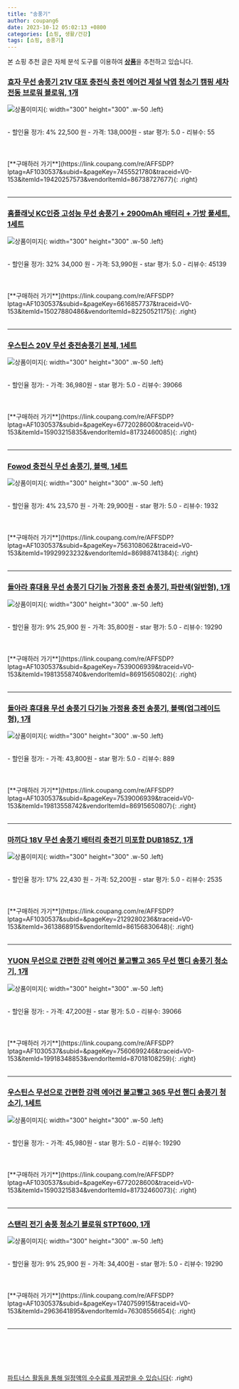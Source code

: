 ```yaml
---
title: "송풍기"
author: coupang6
date: 2023-10-12 05:02:13 +0800
categories: [쇼핑, 생활/건강]
tags: [쇼핑, 송풍기]
---
```


본 쇼핑 추천 글은 자체 분석 도구를 이용하여 [**상품**](https://link.coupang.com/a/bao1ui)을 추천하고 있습니다.

### [효자 무선 송풍기 21V 대포 충전식 충전 에어건 제설 낙엽 청소기 캠핑 세차 전동 브로워 블로워, 1개](https://link.coupang.com/re/AFFSDP?lptag=AF1030537&subid=&pageKey=7455521780&traceid=V0-153&itemId=19420257573&vendorItemId=86738727677)

![상품이미지](https://thumbnail7.coupangcdn.com/thumbnails/remote/230x230ex/image/vendor_inventory/afb7/66c43f85b99dd9bc53cfd4098db17934e02e72b36a4ea8c4d52acef8c436.png){: width="300" height="300" .w-50 .left}


<br>
- 할인율 정가: 4%  22,500   원
- 가격: 138,000원
- star 평가: 5.0
- 리뷰수: 55
<br>
<br>
<br>
<br>
[**구매하러 가기**](https://link.coupang.com/re/AFFSDP?lptag=AF1030537&subid=&pageKey=7455521780&traceid=V0-153&itemId=19420257573&vendorItemId=86738727677){: .right}
<br>
<br>

---

### [홈플래닛 KC인증 고성능 무선 송풍기 + 2900mAh 배터리 + 가방 풀세트, 1세트](https://link.coupang.com/re/AFFSDP?lptag=AF1030537&subid=&pageKey=6616857737&traceid=V0-153&itemId=15027880486&vendorItemId=82250521175)

![상품이미지](https://thumbnail8.coupangcdn.com/thumbnails/remote/230x230ex/image/retail/images/1607503638597286-31c052a8-6ac0-47a4-b465-b9d982bc6428.jpg){: width="300" height="300" .w-50 .left}


<br>
- 할인율 정가: 32%  34,000   원
- 가격: 53,990원
- star 평가: 5.0
- 리뷰수: 45139
<br>
<br>
<br>
<br>
[**구매하러 가기**](https://link.coupang.com/re/AFFSDP?lptag=AF1030537&subid=&pageKey=6616857737&traceid=V0-153&itemId=15027880486&vendorItemId=82250521175){: .right}
<br>
<br>

---

### [우스틴스 20V 무선 충전송풍기 본체, 1세트](https://link.coupang.com/re/AFFSDP?lptag=AF1030537&subid=&pageKey=6772028600&traceid=V0-153&itemId=15903215835&vendorItemId=81732460085)

![상품이미지](https://thumbnail7.coupangcdn.com/thumbnails/remote/230x230ex/image/vendor_inventory/0db8/c2189252a22d58209357e4ea9a0c03185440c8b42e8fba1b0071ff0e3107.jpg){: width="300" height="300" .w-50 .left}


<br>
- 할인율 정가: 
- 가격: 36,980원
- star 평가: 5.0
- 리뷰수: 39066
<br>
<br>
<br>
<br>
[**구매하러 가기**](https://link.coupang.com/re/AFFSDP?lptag=AF1030537&subid=&pageKey=6772028600&traceid=V0-153&itemId=15903215835&vendorItemId=81732460085){: .right}
<br>
<br>

---

### [Fowod 충전식 무선 송풍기, 블랙, 1세트](https://link.coupang.com/re/AFFSDP?lptag=AF1030537&subid=&pageKey=7563108062&traceid=V0-153&itemId=19929923232&vendorItemId=86988741384)

![상품이미지](https://thumbnail10.coupangcdn.com/thumbnails/remote/230x230ex/image/vendor_inventory/eab9/37b90fda804ae7b706c527c3bdf7292b5f109fdfec292f3ca29ba3a348f6.jpg){: width="300" height="300" .w-50 .left}


<br>
- 할인율 정가: 4%  23,570   원
- 가격: 29,900원
- star 평가: 5.0
- 리뷰수: 1932
<br>
<br>
<br>
<br>
[**구매하러 가기**](https://link.coupang.com/re/AFFSDP?lptag=AF1030537&subid=&pageKey=7563108062&traceid=V0-153&itemId=19929923232&vendorItemId=86988741384){: .right}
<br>
<br>

---

### [돌아라 휴대용 무선 송풍기 다기능 가정용 충전 송풍기, 파란색(일반형), 1개](https://link.coupang.com/re/AFFSDP?lptag=AF1030537&subid=&pageKey=7539006939&traceid=V0-153&itemId=19813558740&vendorItemId=86915650802)

![상품이미지](https://thumbnail10.coupangcdn.com/thumbnails/remote/230x230ex/image/vendor_inventory/65d5/fb8c66f09fc2b379170cfdbdb82f56a455fa70449bab126c875edfb849e8.jpg){: width="300" height="300" .w-50 .left}


<br>
- 할인율 정가: 9%  25,900   원
- 가격: 35,800원
- star 평가: 5.0
- 리뷰수: 19290
<br>
<br>
<br>
<br>
[**구매하러 가기**](https://link.coupang.com/re/AFFSDP?lptag=AF1030537&subid=&pageKey=7539006939&traceid=V0-153&itemId=19813558740&vendorItemId=86915650802){: .right}
<br>
<br>

---

### [돌아라 휴대용 무선 송풍기 다기능 가정용 충전 송풍기, 블랙(업그레이드형), 1개](https://link.coupang.com/re/AFFSDP?lptag=AF1030537&subid=&pageKey=7539006939&traceid=V0-153&itemId=19813558742&vendorItemId=86915650807)

![상품이미지](https://thumbnail7.coupangcdn.com/thumbnails/remote/230x230ex/image/vendor_inventory/3ae8/cb20e23bff92e0e977d8791b9ffa7b0b55ef939b7148b1866ad98bc01df3.jpg){: width="300" height="300" .w-50 .left}


<br>
- 할인율 정가: 
- 가격: 43,800원
- star 평가: 5.0
- 리뷰수: 889
<br>
<br>
<br>
<br>
[**구매하러 가기**](https://link.coupang.com/re/AFFSDP?lptag=AF1030537&subid=&pageKey=7539006939&traceid=V0-153&itemId=19813558742&vendorItemId=86915650807){: .right}
<br>
<br>

---

### [마끼다 18V 무선 송풍기 배터리 충전기 미포함 DUB185Z, 1개](https://link.coupang.com/re/AFFSDP?lptag=AF1030537&subid=&pageKey=2129280236&traceid=V0-153&itemId=3613868915&vendorItemId=86156830648)

![상품이미지](https://thumbnail7.coupangcdn.com/thumbnails/remote/230x230ex/image/retail/images/5321947516465914-70424d66-c6ca-4fd8-80a0-1a638ab61a5a.png){: width="300" height="300" .w-50 .left}


<br>
- 할인율 정가: 17%  22,430   원
- 가격: 52,200원
- star 평가: 5.0
- 리뷰수: 2535
<br>
<br>
<br>
<br>
[**구매하러 가기**](https://link.coupang.com/re/AFFSDP?lptag=AF1030537&subid=&pageKey=2129280236&traceid=V0-153&itemId=3613868915&vendorItemId=86156830648){: .right}
<br>
<br>

---

### [YUON 무선으로 간편한 강력 에어건 불고빨고 365 무선 핸디 송풍기 청소기, 1개](https://link.coupang.com/re/AFFSDP?lptag=AF1030537&subid=&pageKey=7560699246&traceid=V0-153&itemId=19918348853&vendorItemId=87018108259)

![상품이미지](https://thumbnail9.coupangcdn.com/thumbnails/remote/230x230ex/image/vendor_inventory/1b65/a06282f4aed087ee087a4daf1bc28b47dab6f7a065c4ab753962aade0b0d.jpg){: width="300" height="300" .w-50 .left}


<br>
- 할인율 정가: 
- 가격: 47,200원
- star 평가: 5.0
- 리뷰수: 39066
<br>
<br>
<br>
<br>
[**구매하러 가기**](https://link.coupang.com/re/AFFSDP?lptag=AF1030537&subid=&pageKey=7560699246&traceid=V0-153&itemId=19918348853&vendorItemId=87018108259){: .right}
<br>
<br>

---

### [우스틴스 무선으로 간편한 강력 에어건 불고빨고 365 무선 핸디 송풍기 청소기, 1세트](https://link.coupang.com/re/AFFSDP?lptag=AF1030537&subid=&pageKey=6772028600&traceid=V0-153&itemId=15903215834&vendorItemId=81732460073)

![상품이미지](https://thumbnail10.coupangcdn.com/thumbnails/remote/230x230ex/image/vendor_inventory/0e4b/405e38491f2fac2fafc52ed72abeb5e82bbbfe9f458a1b3db301ef444ad5.jpg){: width="300" height="300" .w-50 .left}


<br>
- 할인율 정가: 
- 가격: 45,980원
- star 평가: 5.0
- 리뷰수: 19290
<br>
<br>
<br>
<br>
[**구매하러 가기**](https://link.coupang.com/re/AFFSDP?lptag=AF1030537&subid=&pageKey=6772028600&traceid=V0-153&itemId=15903215834&vendorItemId=81732460073){: .right}
<br>
<br>

---

### [스탠리 전기 송풍 청소기 블로워 STPT600, 1개](https://link.coupang.com/re/AFFSDP?lptag=AF1030537&subid=&pageKey=1740759915&traceid=V0-153&itemId=2963641895&vendorItemId=76308556654)

![상품이미지](https://thumbnail9.coupangcdn.com/thumbnails/remote/230x230ex/image/vendor_inventory/1afc/3223d45bbeaaaa918459f239fd8f0188a3b507cc9cd18c7a09bdc9824151.jpg){: width="300" height="300" .w-50 .left}


<br>
- 할인율 정가: 9%  25,900   원
- 가격: 34,400원
- star 평가: 5.0
- 리뷰수: 19290
<br>
<br>
<br>
<br>
[**구매하러 가기**](https://link.coupang.com/re/AFFSDP?lptag=AF1030537&subid=&pageKey=1740759915&traceid=V0-153&itemId=2963641895&vendorItemId=76308556654){: .right}
<br>
<br>

---
<br><br><br><br><br> [파트너스 활동을 통해 일정액의 수수료를 제공받을 수 있습니다](https://link.coupang.com/a/bao1ui){: .right}